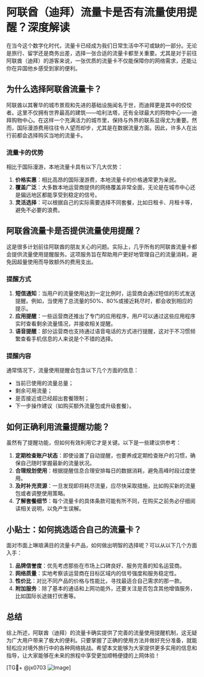 # 阿联酋（迪拜）流量卡是否有流量使用提醒？深度解读

在当今这个数字化时代，流量卡已经成为我们日常生活中不可或缺的一部分。无论是旅行、留学还是商务出差，选择一张合适的流量卡都至关重要。尤其是对于前往阿联酋（迪拜）的游客来说，一张优质的流量卡不仅能保障你的网络需求，还能让你在异国他乡感受到家的便利。

## 为什么选择阿联酋流量卡？

阿联酋以其奢华的城市景观和先进的基础设施闻名于世，而迪拜更是其中的佼佼者。这里不仅拥有世界最高的建筑——哈利法塔，还有全球最大的购物中心——迪拜购物中心。在这样一个充满活力的城市里，保持与外界的联系显得尤为重要。然而，国际漫游费用往往令人望而却步，尤其是在数据流量方面。因此，许多人在出行前都会选择购买当地的流量卡。

### 流量卡的优势

相比于国际漫游，本地流量卡具有以下几大优势：

1. **价格实惠**：相比高昂的国际漫游费，本地流量卡的价格通常更为亲民。
2. **覆盖广泛**：大多数本地运营商提供的网络覆盖非常全面，无论是在城市中心还是偏远地区都能享受到稳定的信号。
3. **灵活选择**：可以根据自己的实际需要选择不同套餐，比如日租卡、月租卡等，避免不必要的浪费。

## 阿联酋流量卡是否提供流量使用提醒？

这是很多计划前往阿联酋的朋友关心的问题。实际上，几乎所有的阿联酋流量卡都会提供流量使用提醒服务。这项服务旨在帮助用户更好地管理自己的流量消耗，避免因超量使用而导致额外的费用支出。

### 提醒方式

1. **短信通知**：当用户的流量使用达到一定比例时，运营商会通过短信的形式发送提醒。例如，当使用了总流量的50%、80%或接近耗尽时，都会收到相应的提示。
2. **应用提醒**：一些运营商还推出了专门的应用程序，用户可以通过这些应用程序实时查看剩余流量情况，并接收相关提醒。
3. **语音提醒**：部分运营商也支持通过语音电话的方式进行提醒，这对于不习惯频繁查看手机信息的人来说是个不错的选择。

### 提醒内容

通常情况下，流量使用提醒会包含以下几个方面的信息：
- 当前已使用的流量总量；
- 剩余可用流量；
- 是否接近或已经超出套餐限制；
- 下一步操作建议（如购买额外流量包或升级套餐）。

## 如何正确利用流量提醒功能？

虽然有了提醒功能，但如何有效利用它才是关键。以下是一些建议供参考：

1. **定期检查账户状态**：即使设置了自动提醒，也要养成定期检查账户的习惯，确保自己随时掌握最新的流量状况。
2. **合理规划使用**：根据提醒信息合理安排每日的数据消耗，避免高峰时段过度使用。
3. **及时补充资源**：一旦发现即将耗尽流量，应尽快采取措施，比如购买新的流量包或者调整使用策略。
4. **了解套餐细节**：每个流量卡的具体条款可能有所不同，在购买之前务必仔细阅读相关说明，以免产生误解。

## 小贴士：如何挑选适合自己的流量卡？

面对市面上琳琅满目的流量卡产品，如何做出明智的选择呢？可以从以下几个方面入手：

1. **品牌信誉度**：优先考虑那些在市场上口碑良好、服务完善的知名运营商。
2. **网络质量**：实地考察该运营商在目标区域内的信号强度和服务稳定性。
3. **性价比**：对比不同产品的价格与性能比，寻找最适合自己需求的那一款。
4. **附加服务**：除了基本的通话和上网功能外，还要关注是否包含其他增值服务，比如国际长途拨打优惠等。

## 总结

综上所述，阿联酋（迪拜）的流量卡确实提供了完善的流量使用提醒机制，这无疑为广大用户带来了极大的便利。只要掌握了正确的使用方法并做好充分准备，就能轻松应对境外旅行中的各种网络挑战。希望本文能够为大家提供更多实用的信息和指导，让大家能够在未来的旅程中享受更加顺畅便捷的上网体验！

[TG💪+ @jx0703 ![Image](https://github.com/user-attachments/assets/dbca1d08-cadb-493c-b0ec-ad6f7a83f270)]